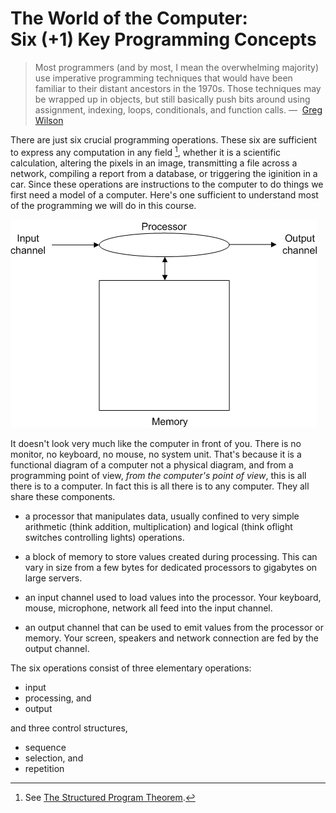 # The World of the Computer:<br> Six (+1) Key Programming Concepts

> Most programmers (and by most, I mean the overwhelming majority) use
> imperative programming techniques that would have been familiar to
> their distant ancestors in the 1970s. Those techniques may be wrapped
> up in objects, but still basically push bits around using assignment,
> indexing, loops, conditionals, and function calls. —  [Greg
> Wilson](http://pyre.third-bit.com/blog/not-on-the-shelves)

There are just six crucial programming operations. These six are
sufficient to express any computation in any
field [^*],
whether it is a scientific calculation, altering the pixels in an image,
transmitting a file across a network, compiling a report from a
database, or triggering the iginition in a car. Since these operations
are instructions to the computer to do things we first need a model of a
computer. Here's one sufficient to understand most of the programming
we will do in this course.



![](04_computer_at_start.gif)

It doesn't look very much like the computer in front of you. There is
no monitor, no keyboard, no mouse, no system unit. That's because it is
a functional diagram of a computer not a physical diagram, and from a
programming point of view, _from the computer's point of view_, this is
all there is to a computer. In fact this is all there is to any
computer. They all share these components.

-   a processor that manipulates data, usually confined to very simple
    arithmetic (think addition, multiplication) and logical (think
    oflight switches controlling lights) operations.

-   a block of memory to store values created during processing. This
    can vary in size from a few bytes for dedicated processors to
    gigabytes on large servers.

-   an input channel used to load values into the processor. Your
    keyboard, mouse, microphone, network all feed into the input
    channel.
    
-   an output channel that can be used to emit values from the processor
    or memory. Your screen, speakers and network connection are fed by
    the output channel.

The six operations consist of three elementary operations:

-   input
-   processing, and
-   output

and three control structures,

-   sequence
-   selection, and
-   repetition

[^*]: See [The Structured Program Theorem](https://en.wikipedia.org/wiki/Structured_program_theorem).